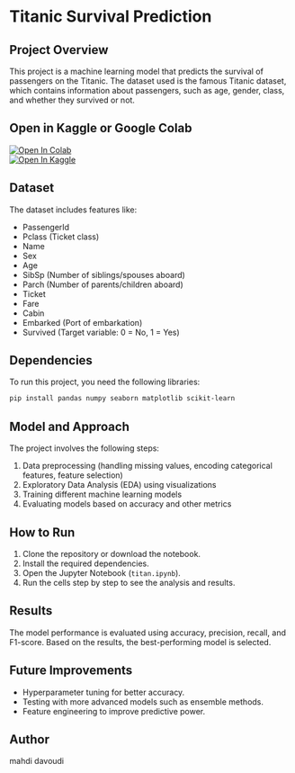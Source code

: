 # Titanic Survival Prediction

## Project Overview
This project is a machine learning model that predicts the survival of passengers on the Titanic. The dataset used is the famous Titanic dataset, which contains information about passengers, such as age, gender, class, and whether they survived or not.

## Open in Kaggle or Google Colab
[![Open In Colab](https://colab.research.google.com/assets/colab-badge.svg)](https://colab.research.google.com/github/mahdidi/YOUR_REPO/blob/main/titan.ipynb)  
[![Open In Kaggle](https://kaggle.com/static/images/open-in-kaggle.svg)](https://kaggle.com/kernels/welcome?src=https://github.com/mahdidi/YOUR_REPO/blob/main/titan.ipynb)

## Dataset
The dataset includes features like:
- PassengerId
- Pclass (Ticket class)
- Name
- Sex
- Age
- SibSp (Number of siblings/spouses aboard)
- Parch (Number of parents/children aboard)
- Ticket
- Fare
- Cabin
- Embarked (Port of embarkation)
- Survived (Target variable: 0 = No, 1 = Yes)

## Dependencies
To run this project, you need the following libraries:
```bash
pip install pandas numpy seaborn matplotlib scikit-learn
```

## Model and Approach
The project involves the following steps:
1. Data preprocessing (handling missing values, encoding categorical features, feature selection)
2. Exploratory Data Analysis (EDA) using visualizations
3. Training different machine learning models
4. Evaluating models based on accuracy and other metrics

## How to Run
1. Clone the repository or download the notebook.
2. Install the required dependencies.
3. Open the Jupyter Notebook (`titan.ipynb`).
4. Run the cells step by step to see the analysis and results.

## Results
The model performance is evaluated using accuracy, precision, recall, and F1-score. Based on the results, the best-performing model is selected.

## Future Improvements
- Hyperparameter tuning for better accuracy.
- Testing with more advanced models such as ensemble methods.
- Feature engineering to improve predictive power.

## Author
mahdi davoudi

